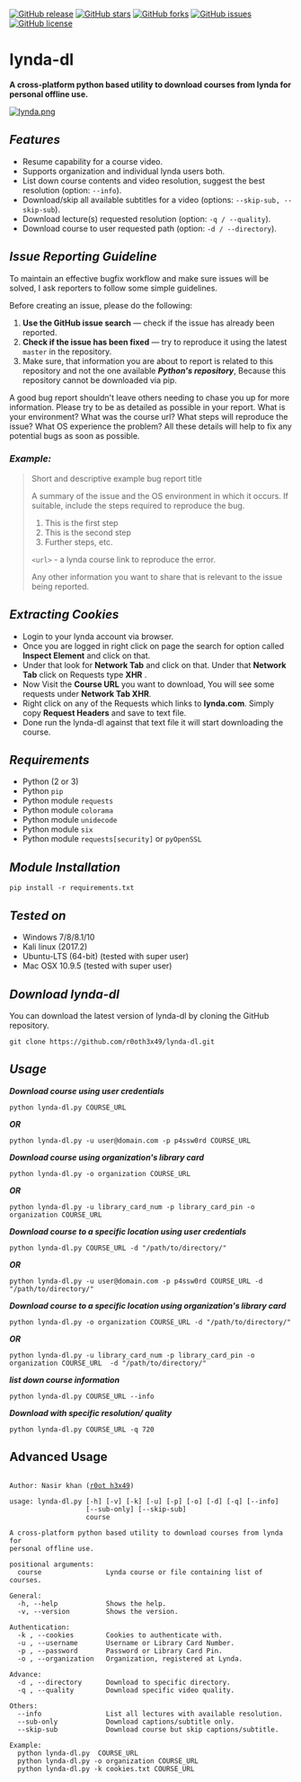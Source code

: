 [![GitHub release](https://img.shields.io/badge/release-v0.2-brightgreen.svg?style=flat-square)](https://github.com/r0oth3x49/lynda-dl/releases/tag/v0.2)
[![GitHub stars](https://img.shields.io/github/stars/r0oth3x49/lynda-dl.svg?style=flat-square)](https://github.com/r0oth3x49/lynda-dl/stargazers)
[![GitHub forks](https://img.shields.io/github/forks/r0oth3x49/lynda-dl.svg?style=flat-square)](https://github.com/r0oth3x49/lynda-dl/network)
[![GitHub issues](https://img.shields.io/github/issues/r0oth3x49/lynda-dl.svg?style=flat-square)](https://github.com/r0oth3x49/lynda-dl/issues)
[![GitHub license](https://img.shields.io/github/license/r0oth3x49/lynda-dl.svg?style=flat-square)](https://github.com/r0oth3x49/lynda-dl/blob/master/LICENSE)

# lynda-dl
**A cross-platform python based utility to download courses from lynda for personal offline use.**

[![lynda.png](https://s26.postimg.cc/bsm316qax/lynda.png)](https://postimg.cc/image/8lrjhk5ut/)

## ***Features***

- Resume capability for a course video.
- Supports organization and individual lynda users both.
- List down course contents and video resolution, suggest the best resolution (option: `--info`).
- Download/skip all available subtitles for a video (options: `--skip-sub, --skip-sub`).
- Download lecture(s) requested resolution (option: `-q / --quality`).
- Download course to user requested path (option: `-d / --directory`).

## ***Issue Reporting Guideline***

To maintain an effective bugfix workflow and make sure issues will be solved, I ask reporters to follow some simple guidelines.

Before creating an issue, please do the following:

1. **Use the GitHub issue search** &mdash; check if the issue has already been reported.
2. **Check if the issue has been fixed** &mdash; try to reproduce it using the latest `master` in the repository.
3. Make sure, that information you are about to report is related to this repository 
   and not the one available ***Python's repository***, Because this repository cannot be downloaded via pip.

A good bug report shouldn't leave others needing to chase you up for more
information. Please try to be as detailed as possible in your report. What is
your environment? What was the course url? What steps will reproduce the issue? What OS
experience the problem? All these details will help to fix any potential bugs as soon as possible.

### ***Example:***

> Short and descriptive example bug report title
>
> A summary of the issue and the OS environment in which it occurs. If
> suitable, include the steps required to reproduce the bug.
>
> 1. This is the first step
> 2. This is the second step
> 3. Further steps, etc.
>
> `<url>` - a lynda course link to reproduce the error.
>
> Any other information you want to share that is relevant to the issue being reported.

## ***Extracting Cookies***

 - Login to your lynda account via browser.
 - Once you are logged in right click on page the search for option called **Inspect Element** and click on that.
 - Under that look for **Network Tab** and click on that. Under that **Network Tab** click on Requests type **XHR** .
 - Now Visit the **Course URL** you want to download, You will see some requests under **Network Tab XHR**.
 - Right click on any of the Requests which links to **lynda.com**. Simply copy **Request Headers** and save to text file.
 - Done run the lynda-dl against that text file it will start downloading the course.

## ***Requirements***

- Python (2 or 3)
- Python `pip`
- Python module `requests`
- Python module `colorama`
- Python module `unidecode`
- Python module `six`
- Python module `requests[security]` or `pyOpenSSL`

## ***Module Installation***

	pip install -r requirements.txt
	
## ***Tested on***

- Windows 7/8/8.1/10
- Kali linux (2017.2)
- Ubuntu-LTS (64-bit) (tested with super user)
- Mac OSX 10.9.5 (tested with super user)
 
## ***Download lynda-dl***

You can download the latest version of lynda-dl by cloning the GitHub repository.

	git clone https://github.com/r0oth3x49/lynda-dl.git


## ***Usage***

***Download course using user credentials***

    python lynda-dl.py COURSE_URL
  
***OR***

    python lynda-dl.py -u user@domain.com -p p4ssw0rd COURSE_URL
  
***Download course using organization's library card***

    python lynda-dl.py -o organization COURSE_URL
  
***OR***

    python lynda-dl.py -u library_card_num -p library_card_pin -o organization COURSE_URL
  
  
***Download course to a specific location using user credentials***

    python lynda-dl.py COURSE_URL -d "/path/to/directory/"
  
***OR***

    python lynda-dl.py -u user@domain.com -p p4ssw0rd COURSE_URL -d "/path/to/directory/"

  
***Download course to a specific location using organization's library card***

    python lynda-dl.py -o organization COURSE_URL -d "/path/to/directory/"
  
***OR***

    python lynda-dl.py -u library_card_num -p library_card_pin -o organization COURSE_URL  -d "/path/to/directory/"

***list down course information***

    python lynda-dl.py COURSE_URL --info
  
***Download with specific resolution/ quality***

    python lynda-dl.py COURSE_URL -q 720

## **Advanced Usage**

<pre><code>
Author: Nasir khan (<a href="http://r0oth3x49.herokuapp.com/">r0ot h3x49</a>)

usage: lynda-dl.py [-h] [-v] [-k] [-u] [-p] [-o] [-d] [-q] [--info]
                   [--sub-only] [--skip-sub]
                   course

A cross-platform python based utility to download courses from lynda for
personal offline use.

positional arguments:
  course                Lynda course or file containing list of courses.

General:
  -h, --help            Shows the help.
  -v, --version         Shows the version.

Authentication:
  -k , --cookies        Cookies to authenticate with.
  -u , --username       Username or Library Card Number.
  -p , --password       Password or Library Card Pin.
  -o , --organization   Organization, registered at Lynda.

Advance:
  -d , --directory      Download to specific directory.
  -q , --quality        Download specific video quality.

Others:
  --info                List all lectures with available resolution.
  --sub-only            Download captions/subtitle only.
  --skip-sub            Download course but skip captions/subtitle.

Example:
  python lynda-dl.py  COURSE_URL
  python lynda-dl.py -o organization COURSE_URL
  python lynda-dl.py -k cookies.txt COURSE_URL

</code></pre>
